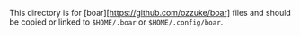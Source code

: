 This directory is for [boar][https://github.com/ozzuke/boar] files and should be copied or linked to `$HOME/.boar` or `$HOME/.config/boar`.
